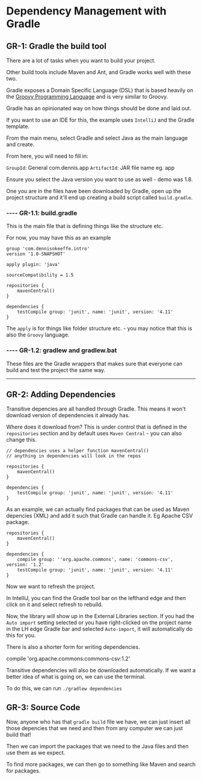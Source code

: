 # Dependency Management with Gradle

## GR-1: Gradle the build tool

There are a lot of tasks when you want to build your project.

Other build tools include Maven and Ant, and Gradle works well with these two.

Gradle exposes a Domain Specific Language (DSL) that is based heavily on the [Groovy Programming Language](http://groovy-lang.org/) and is very similar to Groovy.

Gradle has an opinionated way on how things should be done and laid out.


If you want to use an IDE for this, the example uses `IntelliJ` and the Gradle template.

From the main menu, select Gradle and select Java as the main language and create.

From here, you will need to fill in:

`GroupId`: General com.dennis.app
`ArtifactId`: JAR file name eg. app

Ensure you select the Java version you want to use as well - demo was 1.8.

One you are in the files have been downloaded by Gradle, open up the project structure and it'll end up creating a build script called `build.gradle`.

### ---- GR-1.1: build.gradle

This is the main file that is defining things like the structure etc.

For now, you may have this as an example

```
group 'com.dennisokeeffe.intro'
version '1.0-SNAPSHOT'

apply plugin: 'java'

sourceCompatibility = 1.5

repositories {
    mavenCentral()
}

dependencies {
    testCompile group: 'junit', name: 'junit', version: '4.11'
}
```

The `apply` is for things like folder structure etc. - you may notice that this is also the `Groovy` language.

### ---- GR-1.2: gradlew and gradlew.bat

These files are the Gradle wrappers that makes sure that everyone can build and test the project the same way.

***

## GR-2: Adding Dependencies

Transitive depencies are all handled through Gradle. This means it won't download version of dependencies it already has.

Where does it download from? This is under control that is defined in the `repositories` section and by default uses `Maven Central` - you can also change this.

```
// dependencies uses a helper function mavenCentral()
// anything in dependencies will look in the repos

repositories {
    mavenCentral()
}

dependencies {
    testCompile group: 'junit', name: 'junit', version: '4.11'
}
```

As an example, we can actually find packages that can be used as Maven depencies (XML) and add it such that Gradle can handle it. Eg Apache CSV package.

```
repositories {
    mavenCentral()
}

dependencies {
	compile group: ''org.apache.commons', name: 'commons-csv', version: '1.2'
    testCompile group: 'junit', name: 'junit', version: '4.11'
}
```

Now we want to refresh the project.

In IntelliJ, you can find the Gradle tool bar on the lefthand edge and then click on it and select refresh to rebuild.

Now, the library will show up in the External Libraries section. If you had the `Auto import` setting selected or you have right-clicked on the project name in the LH edge Gradle bar and selected `Auto-import`, it will automatically do this for you.

There is also a shorter form for writing dependencies.

compile 'org.apache.commons:commons-csv:1.2'

Transitive dependencies will also be downloaded automatically. If we want a better idea of what is going on, we can use the terminal.

To do this, we can run `./gradlew dependencies`

## GR-3: Source Code

Now, anyone who has that `gradle build` file we have, we can just insert all those depencies that we need and then from any computer we can just build that!

Then we can import the packages that we need to the Java files and then use them as we expect.

To find more packages, we can then go to something like Maven and search for packages.